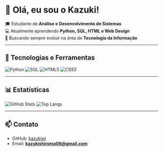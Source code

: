 # 👋 Olá, eu sou o Kazuki!  

🎓 Estudante de **Análise e Desenvolvimento de Sistemas**  
💻 Atualmente aprendendo **Python, SQL, HTML e Web Design**  
🚀 Buscando sempre evoluir na área de **Tecnologia da Informação**  

---

## 🔧 Tecnologias e Ferramentas
![Python](https://img.shields.io/badge/Python-3776AB?style=for-the-badge&logo=python&logoColor=white)
![SQL](https://img.shields.io/badge/SQL-4479A1?style=for-the-badge&logo=postgresql&logoColor=white)
![HTML5](https://img.shields.io/badge/HTML5-E34F26?style=for-the-badge&logo=html5&logoColor=white)
![CSS3](https://img.shields.io/badge/CSS3-1572B6?style=for-the-badge&logo=css3&logoColor=white)

---

## 📊 Estatísticas
![GitHub Stats](https://github-readme-stats.vercel.app/api?username=kazukiwi&show_icons=true&theme=radical)
![Top Langs](https://github-readme-stats.vercel.app/api/top-langs/?username=kazukiwi&layout=compact&theme=radical)

---

## 📫 Contato
- GitHub: [kazukiwi](https://github.com/kazukiwi)  
- Email: **kazukishiroma06@gmail.com**


